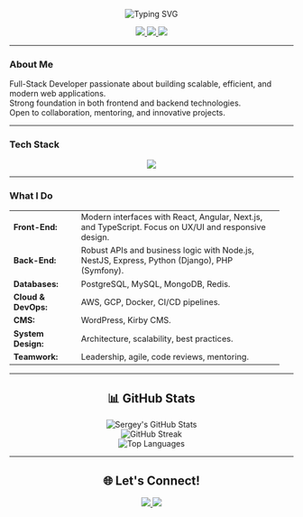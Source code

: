 <p align="center">
  <img src="https://readme-typing-svg.demolab.com?font=Fira+Code&size=36&pause=1000&color=F7A41D&center=true&vCenter=true&multiline=true&width=600&height=70&lines=Sergey+Goishyk" alt="Typing SVG" />
</p>

<p align="center">
  <a href="https://www.linkedin.com/in/sergej-gojshik/">
    <img src="https://img.shields.io/badge/LinkedIn-Sergey%20Goishyk-blue?style=for-the-badge&logo=linkedin" />
  </a>
  <a href="mailto:your.email@example.com">
    <img src="https://img.shields.io/badge/Email-Contact%20Me-red?style=for-the-badge&logo=gmail" />
  </a>
  <a href="https://github.com/chas523">
    <img src="https://img.shields.io/badge/GitHub-chas523-black?style=for-the-badge&logo=github" />
  </a>
</p>

---

### About Me

Full-Stack Developer passionate about building scalable, efficient, and modern web applications.  
Strong foundation in both frontend and backend technologies.  
Open to collaboration, mentoring, and innovative projects.

---

### Tech Stack

<p align="center" style="margin-bottom: 0;">
  <img src="https://skillicons.dev/icons?i=js,ts,react,angular,nextjs,nestjs,nodejs,express,python,django,php,symfony,html,css,sass,tailwind,redux,graphql,postgres,mysql,mongodb,redis,docker,aws,gcp,git,github,linux,wordpress" />
</p>

---

### What I Do

<table align="center" style="width:95%; max-width:700px; font-size:1.04em;">
  <tr>
    <td width="25%"><b>Front-End:</b></td>
    <td>Modern interfaces with React, Angular, Next.js, and TypeScript. Focus on UX/UI and responsive design.</td>
  </tr>
  <tr>
    <td><b>Back-End:</b></td>
    <td>Robust APIs and business logic with Node.js, NestJS, Express, Python (Django), PHP (Symfony).</td>
  </tr>
  <tr>
    <td><b>Databases:</b></td>
    <td>PostgreSQL, MySQL, MongoDB, Redis.</td>
  </tr>
  <tr>
    <td><b>Cloud & DevOps:</b></td>
    <td>AWS, GCP, Docker, CI/CD pipelines.</td>
  </tr>
  <tr>
    <td><b>CMS:</b></td>
    <td>WordPress, Kirby CMS.</td>
  </tr>
  <tr>
    <td><b>System Design:</b></td>
    <td>Architecture, scalability, best practices.</td>
  </tr>
  <tr>
    <td><b>Teamwork:</b></td>
    <td>Leadership, agile, code reviews, mentoring.</td>
  </tr>
</table>

---

<h2 align="center">📊 GitHub Stats</h2>
<p align="center">
  <img src="https://github-readme-stats.vercel.app/api?username=chas523&show_icons=true&theme=tokyonight&hide_title=true" alt="Sergey's GitHub Stats" />
  <br>
  <img src="https://github-readme-streak-stats.herokuapp.com/?user=chas523&theme=tokyonight" alt="GitHub Streak" />
  <br>
  <img src="https://github-readme-stats.vercel.app/api/top-langs/?username=chas523&layout=compact&theme=tokyonight&hide_title=true" alt="Top Languages" />
</p>

---

<h2 align="center">🌐 Let's Connect!</h2>
<p align="center">
  <a href="https://www.linkedin.com/in/sergej-gojshik/">
    <img src="https://img.shields.io/badge/LinkedIn-Sergey%20Goishyk-blue?style=for-the-badge&logo=linkedin" />
  </a>
  <a href="mailto:your.email@example.com">
    <img src="https://img.shields.io/badge/Email-Contact%20Me-red?style=for-the-badge&logo=gmail" />
  </a>
</p>
